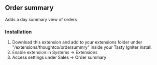 ## Order summary

Adds a day summary view of orders

### Installation

1. Download this extension and add to your extensions folder under "/extensions/thoughtco/ordersummry" inside your Tasty Igniter install.
2. Enable extension in Systems -> Extensions
3. Access settings under Sales -> Order summary
